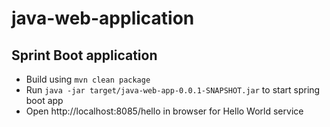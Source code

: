 # java-web-application

## Sprint Boot application

* Build using `mvn clean package`
* Run `java -jar target/java-web-app-0.0.1-SNAPSHOT.jar` to start spring boot app
* Open http://localhost:8085/hello in browser for Hello World service